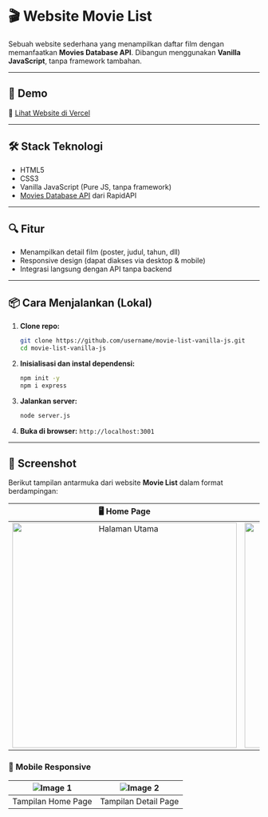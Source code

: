 # 🎬 Website Movie List

Sebuah website sederhana yang menampilkan daftar film dengan memanfaatkan **Movies Database API**. Dibangun menggunakan **Vanilla JavaScript**, tanpa framework tambahan.

---

## 🚀 Demo

🔗 [Lihat Website di Vercel](https://list-film-api-js.vercel.app/#)

---

## 🛠️ Stack Teknologi

- HTML5
- CSS3
- Vanilla JavaScript (Pure JS, tanpa framework)
- [Movies Database API](https://rapidapi.com/SAdrian/api/moviesdatabase) dari RapidAPI

---


## 🔍 Fitur
- Menampilkan detail film (poster, judul, tahun, dll)
- Responsive design (dapat diakses via desktop & mobile)
- Integrasi langsung dengan API tanpa backend
  
-----

## 📦 Cara Menjalankan (Lokal)

1.  **Clone repo:**

    ```bash
    git clone https://github.com/username/movie-list-vanilla-js.git
    cd movie-list-vanilla-js
    ```

2.  **Inisialisasi dan instal dependensi:**

    ```bash
    npm init -y
    npm i express
    ```

3.  **Jalankan server:**

    ```bash
    node server.js
    ```

4.  **Buka di browser:**
    `http://localhost:3001`

-----

## 📸 Screenshot

Berikut tampilan antarmuka dari website **Movie List** dalam format berdampingan:

| 🖥️ Home Page | 🔍 Detail Page |
|:--------------------------------------------------------------:|:-----------------------------------------------------------------:|
| <img width="450" alt="Halaman Utama" src="https://github.com/user-attachments/assets/09fd915e-0486-4ceb-8441-d83985c45726" /> | <img width="450" alt="Halaman Utama" src="https://github.com/user-attachments/assets/496f4d33-3d65-4d7d-81f0-c3fff85d9c06" /> |


### 📱 Mobile Responsive

| ![Image 1](https://github.com/user-attachments/assets/40d73709-3593-4dbc-972b-421dca82abbd) | ![Image 2](https://github.com/user-attachments/assets/1a6999a8-0f7f-4cbe-8faa-f3d4237ab9d6) |
|:--:|:--:|
| Tampilan Home Page | Tampilan Detail Page |

